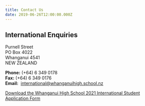 ```yaml
---
title: Contact Us
date: 2019-06-26T12:00:00.000Z
---
```

## International Enquiries

Purnell Street  
PO Box 4022  
Whanganui 4541  
NEW ZEALAND

**Phone:** (+64) 6 349 0178  
**Fax:** (+64) 6 349 0176  
**Email:**  [international@whanganuihigh.school.nz](mailto:international@wanganui-high.school.nz?subject=International%20Enquiry)

[Download the Whanganui High School 2021 International Student Application Form](https://res.cloudinary.com/whanganuihigh/image/upload/v1592952934/International/WHS_International_Application_Form.pdf)